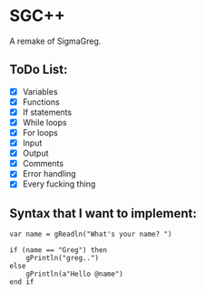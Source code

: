 # SGC++

A remake of SigmaGreg.

## ToDo List:
- [x] Variables
- [x] Functions
- [x] If statements
- [x] While loops
- [x] For loops
- [x] Input
- [x] Output
- [x] Comments
- [x] Error handling
- [x] Every fucking thing

## Syntax that I want to implement:

```sgc
var name = gReadln("What's your name? ")
    
if (name == "Greg") then
    gPrintln("greg..")
else
    gPrintln(a"Hello @name")
end if
